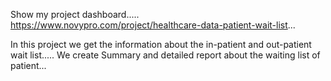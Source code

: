 Show my project dashboard.....
https://www.novypro.com/project/healthcare-data-patient-wait-list...

In this project we get the information about the in-patient and out-patient wait list.....
We create Summary and detailed report about the waiting list of patient...
